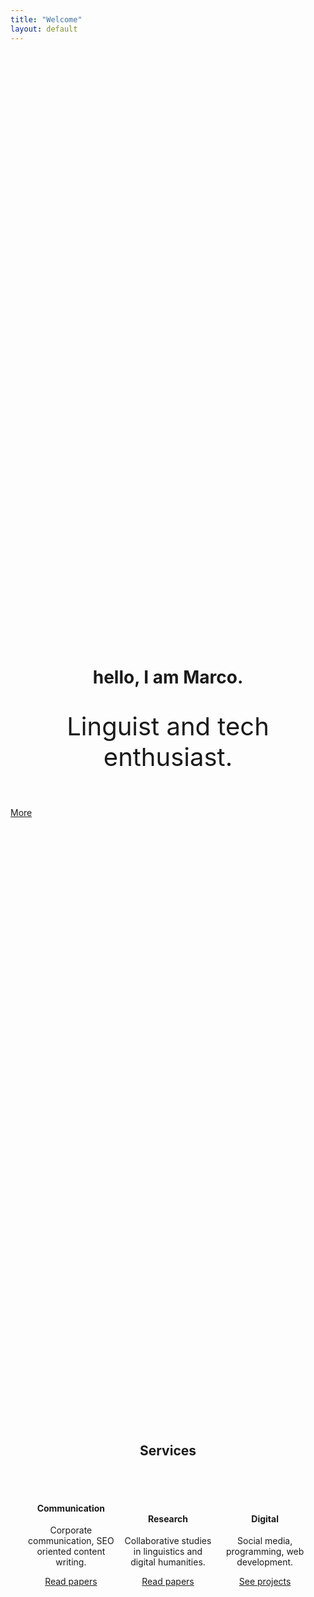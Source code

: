 ```yaml
---
title: "Welcome"
layout: default
---
```

<style>
	.u-t--c{
		text-align: center 
	}
	.u-display--in{
		display: inline-block;
		width:auto;
		max-width: 30%;
	}
</style> 
<header class="grid-item u-t--c" style="margin-top:25vh">
  <h1 class="nav-item--page t-heading t-brandColor" style=" line-height:1">hello, I am Marco.</h1>
  <p style="font-size:2.5rem;">Linguist and tech enthusiast.</p>
</header>

<div class="grid-item">
  <a class="btn btn--block btn-primary-outline" href="#continue"><span>More</span></a>
</div>

<section class="grid item u-t--c" style="margin-top:25vh">
	<h2 class="nav-item--page t-heading t-brandColor">Services</h2>
	<br><br>
	<div class="u-display--in u-t--c">
		<i class="fa fa-bullhorn link" style="font-size:6rem"></i>
		<h4 class="link">Communication</h4>
		<p class="nav-item--page link t-heading">
  			<span class="list">Corporate communication, SEO oriented content writing.</span>
  		</p>
  		<a class="btn btn--block btn-primary-outline" href="#continue">Read papers</a>
	</div>
	<div class="u-display--in u-t--c grid-item">
		<i class="fa fa-bar-chart link" style="font-size:6rem"></i>
		<h4 class="link">Research</h4>
		<p class="nav-item--page link t-heading">
  			<span class="list">Collaborative studies in linguistics and digital humanities.</span>
  		</p>
  		<a class="btn btn--block btn-primary-outline" href="#continue">Read papers</a>
	</div>
	<div class="u-display--in u-t--c">
		<i class="fa fa-desktop link" style="font-size:6rem"></i>
		<h4 class="link">Digital</h4>
		<p class="nav-item--page link t-heading">
  			<span class="list">Social media, programming, web development.</span>
  		</p>
  		<a class="btn btn--block btn-primary-outline" href="#continue">See projects</a>
	</div>
</section>